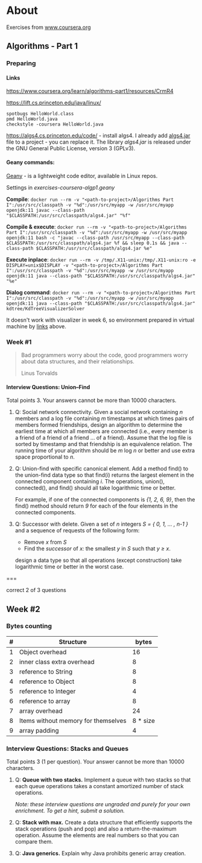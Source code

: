 # About

Exercises from www.coursera.org

## Algorithms - Part 1

### Preparing

#### Links

https://www.coursera.org/learn/algorithms-part1/resources/CrmR4

https://lift.cs.princeton.edu/java/linux/

```
spotbugs HelloWorld.class
pmd HelloWorld.java
checkstyle -coursera HelloWorld.java
```

https://algs4.cs.princeton.edu/code/ - install algs4. I already add [algs4.jar](./Algorithms%20Part%20I/algs4.jar) file to a project - you can replace it.  The library *algs4.jar* is released under the GNU General Public License, version 3 (GPLv3).

#### Geany commands:

[Geany](https://www.geany.org/) - is a lightweight code editor, available in Linux repos.

Settings in *exercises-coursera-algp1.geany*

**Compile**: `docker run --rm -v "<path-to-project>/Algorithms Part I":/usr/src/classpath -v "%d":/usr/src/myapp -w /usr/src/myapp openjdk:11 javac --class-path "$CLASSPATH:/usr/src/classpath/algs4.jar" "%f"`

**Compile & execute**: `docker run --rm -v "<path-to-project>/Algorithms Part I":/usr/src/classpath -v "%d":/usr/src/myapp -w /usr/src/myapp openjdk:11 bash -c "javac --class-path /usr/src/myapp --class-path $CLASSPATH:/usr/src/classpath/algs4.jar %f && sleep 0.1s && java --class-path $CLASSPATH:/usr/src/classpath/algs4.jar %e"`

**Execute inplace**: `docker run --rm -v /tmp/.X11-unix:/tmp/.X11-unix:ro -e DISPLAY=unix$DISPLAY -v "<path-to-project>/Algorithms Part I":/usr/src/classpath -v "%d":/usr/src/myapp -w /usr/src/myapp openjdk:11 java --class-path "$CLASSPATH:/usr/src/classpath/algs4.jar" "%e"`

**Dialog command**: `docker run --rm -v "<path-to-project>/Algorithms Part I":/usr/src/classpath -v "%d":/usr/src/myapp -w /usr/src/myapp openjdk:11 java --class-path "$CLASSPATH:/usr/src/classpath/algs4.jar" kdtree/KdTreeVisualizerSolver `

It doesn't work with visualizer in week 6, so environment prepared in virtual machine by [links](#links) above.

### Week #1

> Bad programmers worry about the code, good programmers worry about data structures, and their relationships.
>
> Linus Torvalds

#### Interview Questions: Union–Find

Total points 3. Your answers cannot be more than 10000 characters.

1. Q: Social network connectivity. Given a social network containing *n* members and a log file containing *m* timestamps at which times pairs of members formed friendships, design an algorithm to determine the earliest time at which all members are connected (i.e., every member is a friend of a friend of a friend ... of a friend). Assume that the log file is sorted by timestamp and that friendship is an equivalence relation. The running time of your algorithm should be *m* log *⁡n* or better and use extra space proportional to *n*.

<!--
   A: The earliest time (at which all members are connected) is the timestamp, when the only one root will remain. For m log n running time (worst-case time) we should use "weighted QU + path compression" algorithm. It will works, because we have sorted by timestamp log file (used as union operation).
-->

2. Q: Union-find with specific canonical element. Add a method find() to the union-find data type so that find(i) returns the largest element in the connected component containing *i*. The operations, union(), connected(), and find() should all take logarithmic time or better.

   For example, if one of the connected components is *\{1, 2, 6, 9\}*, then the find() method should return *9* for each of the four elements in the connected components.

<!--
   A: We can use 1 additional array where index is number of component and value is the maximum. Every union operation we will update additional array, every find operation we will get value in additional array for root component (in classical array).
-->

3. Q: Successor with delete. Given a set of *n* integers *S = \{ 0, 1, ... , n-1 \}* and a sequence of requests of the following form:

   - Remove *x* from *S*
   - Find the *successor* of *x:* the smallest *y* in *S* such that *y ≥ x*.

   design a data type so that all operations (except construction) take logarithmic time or better in the worst case.

<!--
   A:
-->

===

correct 2 of 3 questions

## Week #2

### Bytes counting

| #    | Structure                           | bytes    |
| ---- | ----------------------------------- | -------- |
| 1    | Object overhead                     | 16       |
| 2    | inner class extra overhead          | 8        |
| 3    | reference to String                 | 8        |
| 4    | reference to Object                 | 8        |
| 5    | reference to Integer                | 4        |
| 6    | reference to array                  | 8        |
| 7    | array overhead                      | 24       |
| 8    | Items without memory for themselves | 8 * size |
| 9    | array padding                       | 4        |

### Interview Questions: Stacks and Queues

Total points 3 (1 per question). Your answer cannot be more than 10000 characters.

1. Q: **Queue with two stacks.** Implement a queue with two stacks so that each queue operations takes a constant amortized number of stack operations.

   *Note: these interview questions are ungraded and purely for your own enrichment. To get a hint, submit a solution.*

<!--
   A: We can use first stack for enqueue operations. When we need dequeue operation - we get item from second stack, if it is empty - move all items from first to second before.
-->

2. Q: **Stack with max.** Create a data structure that efficiently supports the stack operations  (push and pop) and also a return-the-maximum operation. Assume the  elements are real numbers so that you can compare them.

<!--
   A: We can't use extra variables for maximum and for quantities of maximum elements, because second pop operation need new scan. Also, we don't study sorted lists yet. So I have only one bad idea - every pop operation scan full stack.
-->

3. Q: **Java generics.** Explain why Java prohibits generic array creation.

<!--
   A: I guess, for arrays compiler make memory allocation before run-time and generic type haven't size for it.
-->
